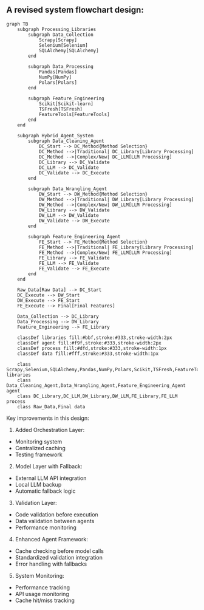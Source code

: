 ## A revised system flowchart design:

```mermaid
graph TB
    subgraph Processing_Libraries
        subgraph Data_Collection
            Scrapy[Scrapy]
            Selenium[Selenium]
            SQLAlchemy[SQLAlchemy]
        end

        subgraph Data_Processing
            Pandas[Pandas]
            NumPy[NumPy]
            Polars[Polars]
        end

        subgraph Feature_Engineering
            Scikit[Scikit-learn]
            TSFresh[TSFresh]
            FeatureTools[FeatureTools]
        end
    end

    subgraph Hybrid_Agent_System
        subgraph Data_Cleaning_Agent
            DC_Start --> DC_Method{Method Selection}
            DC_Method -->|Traditional| DC_Library[Library Processing]
            DC_Method -->|Complex/New| DC_LLM[LLM Processing]
            DC_Library --> DC_Validate
            DC_LLM --> DC_Validate
            DC_Validate --> DC_Execute
        end

        subgraph Data_Wrangling_Agent
            DW_Start --> DW_Method{Method Selection}
            DW_Method -->|Traditional| DW_Library[Library Processing]
            DW_Method -->|Complex/New| DW_LLM[LLM Processing]
            DW_Library --> DW_Validate
            DW_LLM --> DW_Validate
            DW_Validate --> DW_Execute
        end

        subgraph Feature_Engineering_Agent
            FE_Start --> FE_Method{Method Selection}
            FE_Method -->|Traditional| FE_Library[Library Processing]
            FE_Method -->|Complex/New| FE_LLM[LLM Processing]
            FE_Library --> FE_Validate
            FE_LLM --> FE_Validate
            FE_Validate --> FE_Execute
        end
    end

    Raw_Data[Raw Data] --> DC_Start
    DC_Execute --> DW_Start
    DW_Execute --> FE_Start
    FE_Execute --> Final[Final Features]

    Data_Collection --> DC_Library
    Data_Processing --> DW_Library
    Feature_Engineering --> FE_Library

    classDef libraries fill:#bbf,stroke:#333,stroke-width:2px
    classDef agent fill:#f9f,stroke:#333,stroke-width:2px
    classDef process fill:#dfd,stroke:#333,stroke-width:1px
    classDef data fill:#fff,stroke:#333,stroke-width:1px

    class Scrapy,Selenium,SQLAlchemy,Pandas,NumPy,Polars,Scikit,TSFresh,FeatureTools libraries
    class Data_Cleaning_Agent,Data_Wrangling_Agent,Feature_Engineering_Agent agent
    class DC_Library,DC_LLM,DW_Library,DW_LLM,FE_Library,FE_LLM process
    class Raw_Data,Final data
```

Key improvements in this design:

1. Added Orchestration Layer:
- Monitoring system
- Centralized caching
- Testing framework

2. Model Layer with Fallback:
- External LLM API integration
- Local LLM backup
- Automatic fallback logic

3. Validation Layer:
- Code validation before execution
- Data validation between agents
- Performance monitoring

4. Enhanced Agent Framework:
- Cache checking before model calls
- Standardized validation integration
- Error handling with fallbacks

5. System Monitoring:
- Performance tracking
- API usage monitoring
- Cache hit/miss tracking